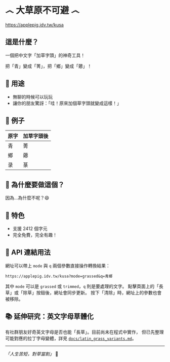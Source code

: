 # ෴ 大草原不可避 ෴

https://applepig.idv.tw/kusa

## 這是什麼？

一個把中文字「加草字頭」的神奇工具！

把「青」變成「菁」，把「鄉」變成「薌」！

## 🎯 用途

- 無聊的時候可以玩玩
- 讓你的朋友驚訝：「哇！原來加個草字頭就變成這樣！」

## 📝 例子

| 原字 | 加草字頭後 |
|------|------------|
| 青 | 菁 |
| 鄉 | 薌 |
| 录 | 菉 |

## 🤔 為什麼要做這個？

因為...為什麼不呢？😄

## 🎉 特色

- 支援 2412 個字元
- 完全免費，完全有趣！

## 🔗 API 連結用法

網址可以帶上 `mode` 與 `q` 兩個參數直接操作轉換結果：

```
https://applepig.idv.tw/kusa?mode=grassed&q=青鄉
```

其中 `mode` 可以是 `grassed` 或 `trimmed`，`q` 則是要處理的文字。
點擊頁面上的「長草」或「除草」按鈕後，網址會同步更新。
按下「清除」時，網址上的參數也會被移除。

## 📚 延伸研究：英文字母草體化

有社群朋友好奇英文字母是否也能「長草」。目前尚未在程式中實作，
但已先整理可能對應的拉丁字母變體，詳見 [`docs/latin_grass_variants.md`](docs/latin_grass_variants.md)。

---

*「人生苦短，對草當割」* 🌿
